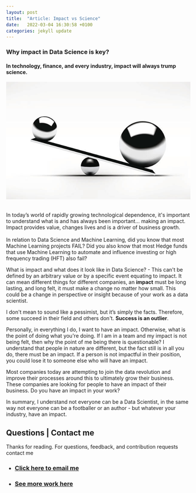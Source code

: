 ```yaml
---
layout: post
title:  "Article: Impact vs Science"
date:   2022-03-04 16:30:58 +0100
categories: jekyll update
---
```

### Why impact in Data Science is key? 

#### In technology, finance, and every industry, impact will always trump science. 

<img src="/images/scale.jpg"/>

<br>
<br>
 
In today’s world of rapidly growing technological dependence, it's important to understand what is and has always been important... making an impact.
Impact provides value, changes lives and is a driver of business growth.  
<br>
In relation to Data Science and Machine Learning, did you know that most Machine Learning projects FAIL?  Did you also know that most Hedge funds that use Machine Learning to automate and influence investing or high frequency trading (HFT) also fail? 

What is impact and what does it look like in Data Science? - This can't be defined by an arbitrary value or by a specific event equating to impact. It can mean different things for different companies, an **impact** must be long lasting, and long felt, it must make a change no matter how small. This could be a change in perspective or insight because of your work as a data scientist. 

I don't mean to sound like a pessimist, but it’s simply the facts. Therefore, some succeed in their field and others don't. **Success is an outlier**. 

Personally, in everything I do, I want to have an impact. Otherwise, what is the point of doing what you're doing. If I am in a team and my impact is not being felt, then why the point of me being there is questionable? I understand that people in nature are different, but the fact still is in all you do, there must be an impact. If a person is not impactful in their position, you could lose it to someone else who will have an impact.  

Most companies today are attempting to join the data revolution and improve their processes around this to ultimately grow their business. These companies are looking for people to have an impact of their business. Do you have an impact in your work? 

In summary, I understand not everyone can be a Data Scientist, in the same way not everyone can be a footballer or an author - but whatever your industry, have an impact. 

## Questions | Contact me 
Thanks for reading.
For questions, feedback, and contribution requests contact me
* ### [Click here to email me](mailto:contactmattithyahu@gmail.com) 
* ### [See more work here](https://mattithyahudata.github.io/)

[jekyll-docs]: https://jekyllrb.com/docs/home
[jekyll-gh]:   https://github.com/jekyll/jekyll
[jekyll-talk]: https://talk.jekyllrb.com/
